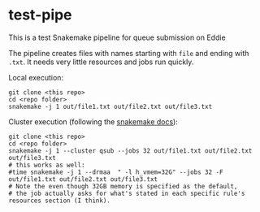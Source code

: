 # test-pipe
This is a test Snakemake pipeline for queue submission on Eddie

The pipeline creates files with names starting with `file` and ending with `.txt`. It needs very little resources and jobs run quickly.

Local execution:
```
git clone <this repo>
cd <repo folder>
snakemake -j 1 out/file1.txt out/file2.txt out/file3.txt
```

Cluster execution (following the [snakemake docs](https://snakemake.readthedocs.io/en/stable/executing/cluster.html#generic-cluster-support)):
```
git clone <this repo>
cd <repo folder>
snakemake -j 1 --cluster qsub --jobs 32 out/file1.txt out/file2.txt out/file3.txt
# this works as well:
#time snakemake -j 1 --drmaa  " -l h_vmem=32G" --jobs 32 -F out/file1.txt out/file2.txt out/file3.txt
# Note the even though 32GB memory is specified as the default,
# the job actually asks for what's stated in each specific rule's resources section (I think).
```
